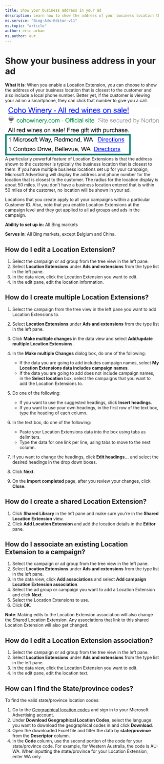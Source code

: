 ```yaml
---
title: Show your business address in your ad
description: Learn how to show the address of your business location that's closest to the customer with Location Extensions.
ms.service: "Bing-Ads-Editor-v11"
ms.topic: "article"
author: eric-urban
ms.author: eur
---
```


# Show your business address in your ad

**What it is**:   When you enable a Location Extension, you can choose to show the address of your business location that is closest to the customer and also include a local phone number. Better yet, if the customer is viewing your ad on a smartphone, they can click that number to give you a call.

![Location Extensions](../images/BA_CONC_Extension_Location.svg)
A particularly powerful feature of Location Extensions is that the address shown to the customer is typically the business location that is closest to them. If you have multiple business locations set up for your campaign, Microsoft Advertising will display the address and phone number for the location that is closest to the customer. The radius for the location display is about 50 miles. If you don't have a business location entered that is within 50 miles of the customer, no location will be shown in your ad.

Locations that you create apply to all your campaigns within a particular Customer ID. Also, note that you enable Location Extensions at the campaign level and they get applied to all ad groups and ads in the campaign.

**Ability to set up in:** All Bing markets

**Serves in**: All Bing markets, except Belgium and China.

## How do I edit a Location Extension?
1. Select the campaign or ad group from the tree view in the left pane.
1. Select **Location Extensions** under **Ads and extensions** from the type list in the left pane.
1. In the data view, click the Location Extension you want to edit.
1. In the edit pane, edit the location information.

## How do I create multiple Location Extensions?
1. Select the campaign from the tree view in the left pane you want to add Location Extensions to.
1. Select **Location Extensions** under **Ads and extensions** from the type list in the left pane.
1. Click **Make multiple changes** in the data view and select **Add/update multiple Location Extensions**.
1. In the **Make multiple Changes** dialog box, do one of the following:
   - If the data you are going to add includes campaign names, select **My Location Extensions data includes campaign names**.
   - If the data you are going to add does not include campaign names, in the **Select location** box, select the campaigns that you want to add the Location Extensions to.

1. Do one of the following:
   - If you want to use the suggested headings, click **Insert headings**.
   - If you want to use your own headings, in the first row of the text box, type the heading of each column.

1. In the text box, do one of the following:
   - Paste your Location Extensions data into the box using tabs as delimiters.
   - Type the data for one link per line, using tabs to move to the next column.

1. If you want to change the headings, click **Edit headings...** and select the desired headings in the drop down boxes.
1. Click **Next**.
1. On the **Import completed** page, after you review your changes, click **Close**.

## How do I create a shared Location Extension?
1. Click **Shared Library** in the left pane and make sure you're in the **Shared Location Extension** view.
1. Click **Add Location Extension** and add the location details in the **Editor** pane.

## How do I associate an existing Location Extension to a campaign?
1. Select the campaign or ad group from the tree view in the left pane.
1. Select **Location Extensions** under **Ads and extensions** from the type list in the left pane.
1. In the data view, click **Add associations** and select **Add campaign Location Extension association**.
1. Select the ad group or campaign you want to add a Location Extension and click **Next**.
1. Select the Location Extensions to use.
1. Click **OK**.

**Note**: Making edits to the Location Extension association will also change the Shared Location Extension. Any associations that link to this shared Location Extension will also get changed.

## How do I edit a Location Extension association?
1. Select the campaign or ad group from the tree view in the left pane.
1. Select **Location Extensions** under **Ads and extensions** from the type list in the left pane.
1. In the data view, click the Location Extension you want to edit.
1. In the edit pane, edit the location text.

## How can I find the State/province codes?
To find the valid state/province location codes:

1. Go to the [Geographical location codes](https://go.microsoft.com/fwlink?LinkId=851171) and sign in to your Microsoft Advertising account.
1. Under **Download Geographical Location Codes**, select the language you want to download the geographical codes in and click **Download**.
1. Open the downloaded Excel file and filter the data by **state/province** from the **Descriptor** column.
1. In the **Code** column, use the second portion of the code for your state/province code. For example, for Western Australia, the code is AU-WA. When inputting the state/province for your Location Extension, enter WA only.


